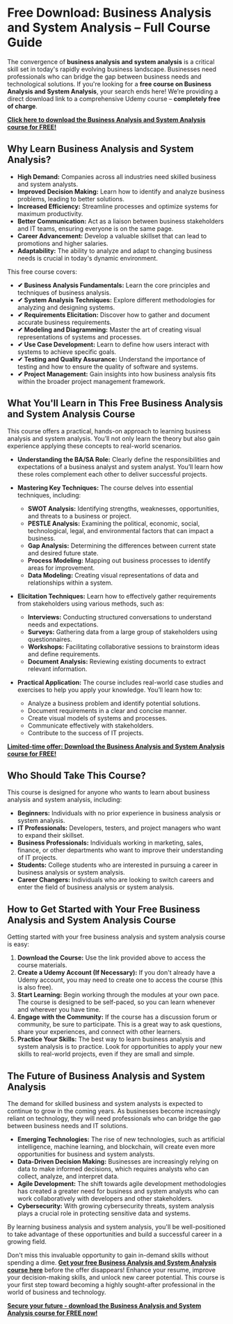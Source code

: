 # Free Download: Business Analysis and System Analysis – Full Course Guide

The convergence of **business analysis and system analysis** is a critical skill set in today's rapidly evolving business landscape. Businesses need professionals who can bridge the gap between business needs and technological solutions. If you're looking for a **free course on Business Analysis and System Analysis**, your search ends here! We’re providing a direct download link to a comprehensive Udemy course – **completely free of charge**.

[**Click here to download the Business Analysis and System Analysis course for FREE!**](https://udemywork.com/business-analysis-and-system-analysis)

## Why Learn Business Analysis and System Analysis?

*   **High Demand:** Companies across all industries need skilled business and system analysts.
*   **Improved Decision Making:** Learn how to identify and analyze business problems, leading to better solutions.
*   **Increased Efficiency:** Streamline processes and optimize systems for maximum productivity.
*   **Better Communication:** Act as a liaison between business stakeholders and IT teams, ensuring everyone is on the same page.
*   **Career Advancement:** Develop a valuable skillset that can lead to promotions and higher salaries.
*   **Adaptability:** The ability to analyze and adapt to changing business needs is crucial in today's dynamic environment.

This free course covers:

*   **✔ Business Analysis Fundamentals:** Learn the core principles and techniques of business analysis.
*   **✔ System Analysis Techniques:** Explore different methodologies for analyzing and designing systems.
*   **✔ Requirements Elicitation:** Discover how to gather and document accurate business requirements.
*   **✔ Modeling and Diagramming:** Master the art of creating visual representations of systems and processes.
*   **✔ Use Case Development:** Learn to define how users interact with systems to achieve specific goals.
*   **✔ Testing and Quality Assurance:** Understand the importance of testing and how to ensure the quality of software and systems.
*   **✔ Project Management:** Gain insights into how business analysis fits within the broader project management framework.

## What You'll Learn in This Free Business Analysis and System Analysis Course

This course offers a practical, hands-on approach to learning business analysis and system analysis. You’ll not only learn the theory but also gain experience applying these concepts to real-world scenarios.

*   **Understanding the BA/SA Role:** Clearly define the responsibilities and expectations of a business analyst and system analyst. You’ll learn how these roles complement each other to deliver successful projects.

*   **Mastering Key Techniques:** The course delves into essential techniques, including:
    *   **SWOT Analysis:** Identifying strengths, weaknesses, opportunities, and threats to a business or project.
    *   **PESTLE Analysis:** Examining the political, economic, social, technological, legal, and environmental factors that can impact a business.
    *   **Gap Analysis:** Determining the differences between current state and desired future state.
    *   **Process Modeling:** Mapping out business processes to identify areas for improvement.
    *   **Data Modeling:** Creating visual representations of data and relationships within a system.

*   **Elicitation Techniques:** Learn how to effectively gather requirements from stakeholders using various methods, such as:
    *   **Interviews:** Conducting structured conversations to understand needs and expectations.
    *   **Surveys:** Gathering data from a large group of stakeholders using questionnaires.
    *   **Workshops:** Facilitating collaborative sessions to brainstorm ideas and define requirements.
    *   **Document Analysis:** Reviewing existing documents to extract relevant information.

*   **Practical Application:** The course includes real-world case studies and exercises to help you apply your knowledge. You’ll learn how to:
    *   Analyze a business problem and identify potential solutions.
    *   Document requirements in a clear and concise manner.
    *   Create visual models of systems and processes.
    *   Communicate effectively with stakeholders.
    *   Contribute to the success of IT projects.

[**Limited-time offer: Download the Business Analysis and System Analysis course for FREE!**](https://udemywork.com/business-analysis-and-system-analysis)

## Who Should Take This Course?

This course is designed for anyone who wants to learn about business analysis and system analysis, including:

*   **Beginners:** Individuals with no prior experience in business analysis or system analysis.
*   **IT Professionals:** Developers, testers, and project managers who want to expand their skillset.
*   **Business Professionals:** Individuals working in marketing, sales, finance, or other departments who want to improve their understanding of IT projects.
*   **Students:** College students who are interested in pursuing a career in business analysis or system analysis.
*   **Career Changers:** Individuals who are looking to switch careers and enter the field of business analysis or system analysis.

## How to Get Started with Your Free Business Analysis and System Analysis Course

Getting started with your free business analysis and system analysis course is easy:

1.  **Download the Course:** Use the link provided above to access the course materials.
2.  **Create a Udemy Account (If Necessary):** If you don't already have a Udemy account, you may need to create one to access the course (this is also free).
3.  **Start Learning:** Begin working through the modules at your own pace. The course is designed to be self-paced, so you can learn whenever and wherever you have time.
4.  **Engage with the Community:** If the course has a discussion forum or community, be sure to participate. This is a great way to ask questions, share your experiences, and connect with other learners.
5.  **Practice Your Skills:** The best way to learn business analysis and system analysis is to practice. Look for opportunities to apply your new skills to real-world projects, even if they are small and simple.

## The Future of Business Analysis and System Analysis

The demand for skilled business and system analysts is expected to continue to grow in the coming years. As businesses become increasingly reliant on technology, they will need professionals who can bridge the gap between business needs and IT solutions.

*   **Emerging Technologies:** The rise of new technologies, such as artificial intelligence, machine learning, and blockchain, will create even more opportunities for business and system analysts.
*   **Data-Driven Decision Making:** Businesses are increasingly relying on data to make informed decisions, which requires analysts who can collect, analyze, and interpret data.
*   **Agile Development:** The shift towards agile development methodologies has created a greater need for business and system analysts who can work collaboratively with developers and other stakeholders.
*   **Cybersecurity:** With growing cybersecurity threats, system analysis plays a crucial role in protecting sensitive data and systems.

By learning business analysis and system analysis, you'll be well-positioned to take advantage of these opportunities and build a successful career in a growing field.

Don't miss this invaluable opportunity to gain in-demand skills without spending a dime. **[Get your free Business Analysis and System Analysis course here](https://udemywork.com/business-analysis-and-system-analysis)** before the offer disappears! Enhance your resume, improve your decision-making skills, and unlock new career potential. This course is your first step toward becoming a highly sought-after professional in the world of business and technology.

[**Secure your future - download the Business Analysis and System Analysis course for FREE now!**](https://udemywork.com/business-analysis-and-system-analysis)
